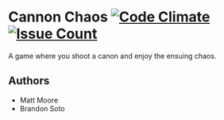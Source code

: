 # Cannon Chaos [![Code Climate](https://codeclimate.com/github/BrandonSoto/Cannon_Game/badges/gpa.svg)](https://codeclimate.com/github/BrandonSoto/Cannon_Game) [![Issue Count](https://codeclimate.com/github/BrandonSoto/Cannon_Game/badges/issue_count.svg)](https://codeclimate.com/github/BrandonSoto/Cannon_Game)
A game where you shoot a canon and enjoy the ensuing chaos.

## Authors
- Matt Moore
- Brandon Soto
